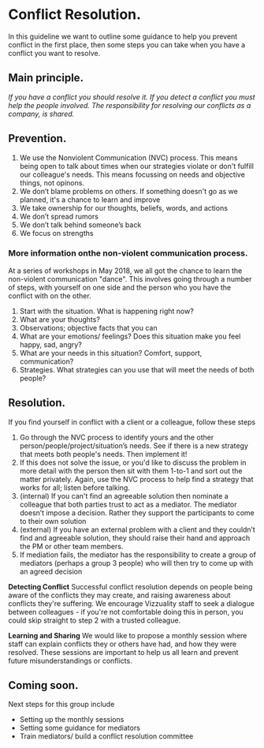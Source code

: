 # Conflict Resolution.

In this guideline we want to outline some guidance to help you prevent conflict in the first place, then some steps you can take when you have a conflict you want to resolve.

## Main principle.

_If you have a conflict you should resolve it. If you detect a conflict you must help the people involved. The responsibility for resolving our conflicts as a company, is shared._

## Prevention.

1. We use the Nonviolent Communication \(NVC\) process. This means being open to talk about times when our strategies violate or don't fulfill our colleague's needs. This means focussing on needs and objective things, not opinons. 
2. We don’t blame problems on others. If something doesn't go as we planned, it's a chance to learn and improve 
3. We take ownership for our thoughts, beliefs, words, and actions  
4. We don’t spread rumors
5. We don’t talk behind someone’s back
6. We focus on strengths

### More information onthe non-violent communication process.

At a series of workshops in May 2018, we all got the chance to learn the non-violent communication "dance". This involves going through a number of steps, with yourself on one side and the person who you have the conflict with on the other.

1. Start with the situation. What is happening right now?
2. What are your thoughts? 
3. Observations; objective facts that you can 
4. What are your emotions/ feelings? Does this situation make you feel happy, sad, angry? 
5. What are your needs in this situation? Comfort, support, communication? 
6. Strategies. What strategies can you use that will meet the needs of both people? 

## Resolution.

If you find yourself in conflict with a client or a colleague, follow these steps

1. Go through the NVC process to identify yours and the other person/people/project/situation’s needs. See if there is a new strategy that meets both people's needs. Then implement it! 
2. If this does not solve the issue, or you'd like to discuss the problem in more detail with the person then sit with them 1-to-1 and sort out the matter privately. Again, use the NVC process to help find a strategy that works for all; listen before talking. 
3. \(internal\) If you can't find an agreeable solution then nominate a colleague that both parties trust to act as a mediator. The mediator doesn’t impose a decision. Rather they support the participants to come to their own solution
4. \(external\) If you have an external problem with a client and they couldn’t find and agreeable solution, they should raise their hand and approach the PM or other team members.
5. If mediation fails, the mediator has the responsibility to create a group of mediators \(perhaps a group 3 people\) who will then try to come up with an agreed decision

 **Detecting Conflict**  Successful conflict resolution depends on people being aware of the conflicts they may create, and raising awareness about conflicts they're suffering. We encourage Vizzuality staff to seek a dialogue between colleagues - if you're not comfortable doing this in person, you could skip straight to step 2 with a trusted colleague.

 **Learning and Sharing**  We would like to propose a monthly session where staff can explain conflicts they or others have had, and how they were resolved. These sessions are important to help us all learn and prevent future misunderstandings or conflicts.

## Coming soon.

Next steps for this group include

* Setting up the monthly sessions
* Setting some guidance for mediators
* Train mediators/ build a conflict resolution committee

